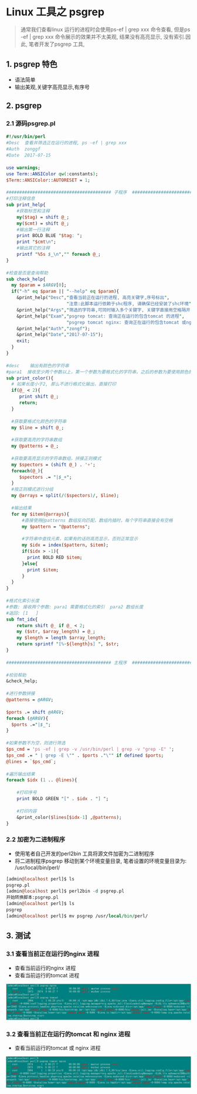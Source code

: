 # Linux 工具之 psgrep 
> 通常我们查看linux 运行的进程时会使用ps-ef | grep xxx 命令查看, 但是ps -ef | grep xxx 命令展示的效果并不太美观, 结果没有高亮显示, 没有索引.因此, 笔者开发了psgrep 工具, 

## 1. psgrep 特色
* 语法简单
* 输出美观,关键字高亮显示,有序号

## 2. psgrep 

### 2.1 源码psgrep.pl

```perl
#!/usr/bin/perl
#Desc  查看并筛选正在运行的进程, ps -ef | grep xxx
#Auth  zonggf
#Date  2017-07-15

use warnings;
use Term::ANSIColor qw(:constants);
$Term::ANSIColor::AUTORESET = 1;

######################################## 子程序  ########################################
#打印注释信息
sub print_help{
    #获取标签和注释
    my($tag) = shift @_;
    my($cmt) = shift @_;
    #输出第一行注释
    print BOLD BLUE "$tag: ";
    print "$cmt\n";
    #输出其它的注释
    printf "%5s $_\n","" foreach @_;
}

#检查是否是查询帮助
sub check_help{
  my $param = $ARGV[0];
  if("-h" eq $param || "--help" eq $param){
    &print_help("Desc","查看当前正在运行的进程, 高亮关键字,序号标出",
                       "注意:此脚本运行依赖于shc程序, 请确保已经安装了shc环境",);
    &print_help("Args","筛选的字符串,可同时输入多个关键字, 关键字直接用空格隔开, 多个关键字直接为或的关系",);
    &print_help("Exam","psgrep tomcat: 查询正在运行的包含tomcat 的进程",
                       "psgrep tomcat nginx: 查询正在运行的包含tomcat 或nginx 的进程");
    &print_help("Auth","zongf");
    &print_help("Date","2017-07-15");
    exit;
  }
}

#desc    输出有颜色的字符串
#para1  接收至少两个参数以上，第一个参数为要格式化的字符串，之后的参数为要使用颜色的字符串
sub print_color(){
  # 如果长度小于2, 那么不进行格式化输出，直接打印
  if(@_ < 2){
     print shift @_;
     return;
  }

  #获取要格式化颜色的字符串
  my $line = shift @_;

  #获取要高亮的字符串数组
  my @patterns = @_;

  #获取要高亮显示的字符串数组，拼接正则模式
  my $spectors = (shift @_) . '+';
  foreach(@_){
     $spectors .= "|$_+";
  }
  #按正则模式进行分组
  my @arrays = split(/($spectors)/, $line);

  #输出结果
  for my $item(@arrays){
      #直接使用@patterns 数组反向匹配，数组内插时，每个字符串直接会有空格
      my $pattern = "@patterns";
      
      #字符串中查找元素，如果有的话则高亮显示，否则正常显示
      my $idx = index($pattern, $item);
      if($idx > -1){
        print BOLD RED $item;
      }else{
        print $item;
      }   
  }
}

#格式化索引长度
#参数: 接收两个参数: para1 需要格式化的索引  para2 数组长度
#返回: [1   ]
sub fmt_idx{
    return shift @_ if @_ < 2;
    my ($str, $array_length) = @_;
    my $length = length $array_length;
    return sprintf "[%-${length}s] ", $str;
} 

######################################## 主程序  ########################################

#校验帮助
&check_help;

#进行参数拼接
@patterns = @ARGV;

$ports .= shift @ARGV;
foreach (@ARGV){
  $ports .="|$_";
}

#如果参数不为空，则进行筛选
$ps_cmd = 'ps -ef | grep -v /usr/bin/perl | grep -v "grep -E" ';
$ps_cmd .= " | grep -E \"" . $ports ."\"" if defined $ports;
@lines = `$ps_cmd`;

#遍历输出结果
foreach $idx (1 .. @lines){
    
    #打印序号
    print BOLD GREEN "[" . $idx . "] ";

    #打印内容
    &print_color($lines[$idx-1] ,@patterns);
}


```

### 2.2 加密为二进制程序
* 使用笔者自己开发的perl2bin 工具将源文件加密为二进制程序
* 将二进制程序psgrep 移动到某个环境变量目录, 笔者设置的环境变量目录为: /usr/local/bin/perl/

```perl
[admin@localhost perl]$ ls
psgrep.pl
[admin@localhost perl]$ perl2bin -d psgrep.pl 
开始转换脚本:psgrep.pl
[admin@localhost perl]$ ls
psgrep
[admin@localhost perl]$ mv psgrep /usr/local/bin/perl/
```

## 3. 测试

### 3.1 查看当前正在运行的nginx 进程
* 查看当前运行的nginx 进程
* 查看当前运行的tomcat 进程

![](/assets/perl_2017-07-15_100047.png)


### 3.2 查看当前正在运行的tomcat 和 nginx 进程
* 查看当前运行的tomcat 或 nginx 进程

![](/assets/perl_2017-07-15_100113.png)









